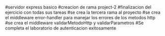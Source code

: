 #servidor express basico
#creacion de rama project-2
#finalizacion del ejercicio con todas sus tareas
#se crea la tercera rama al proyecto
#se crea el middleware error-handler para manejar los errores de los metodos http
#se crea el middleware validarMetodoHttp y validarParametros
#Se completa el laboratorio de autenticacion exitosamente